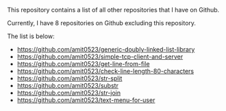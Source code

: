 This repository contains a list of all other repositories that I have on Github.

Currently, I have 8 repositories on Github excluding this repository.

The list is below:

* https://github.com/amit0523/generic-doubly-linked-list-library
* https://github.com/amit0523/simple-tcp-client-and-server
* https://github.com/amit0523/get-line-from-file
* https://github.com/amit0523/check-line-length-80-characters
* https://github.com/amit0523/str-split
* https://github.com/amit0523/substr
* https://github.com/amit0523/str-join
* https://github.com/amit0523/text-menu-for-user
